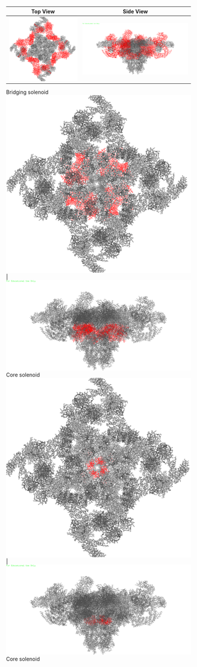 
Top View | Side View
------------ | -------------
![picture](top_view/Bsol.png) | ![picture](side_view/Bsol.png)
Bridging solenoid
![picture](top_view/Csol.png) | ![picture](side_view/Csol.png)
Core solenoid
![picture](top_view/CTD.png) | ![picture](side_view/CTD.png)
Core solenoid
